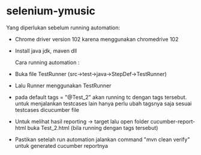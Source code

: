 # selenium-ymusic

Yang diperlukan sebelum running automation:
- Chrome driver version 102 karena menggunakan chromedrive 102
- Install java jdk, maven dll


  Cara running automation : 
- Buka file TestRunner (src->test->java->StepDef->TestRunner)
- Lalu Runner menggunakan TestRunner
- pada default tags = "@Test_2" akan running tc dengan tags tersebut.
  untuk menjalankan testcases lain hanya perlu ubah tagsnya saja sesuai
  testcases dicucumber file
- Untuk melihat hasil reporting -> target lalu open folder cucumber-report-html
  buka Test_2.html (bila running dengan tags tersebut)
- Pastikan setelah run automation jalankan command "mvn clean verify" untuk 
 generated cucumber reportnya
    


  